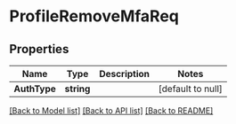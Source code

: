 # ProfileRemoveMfaReq

## Properties
Name | Type | Description | Notes
------------ | ------------- | ------------- | -------------
**AuthType** | **string** |  | [default to null]

[[Back to Model list]](../README.md#documentation-for-models) [[Back to API list]](../README.md#documentation-for-api-endpoints) [[Back to README]](../README.md)



